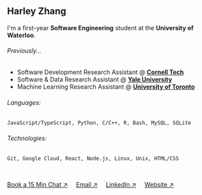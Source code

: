 ## Harley Zhang

I'm a first-year **Software Engineering** student at the **University of Waterloo**.
<br/>

###### *Previously...*
- Software Development Research Assistant @ **[Cornell Tech](https://s.tech.cornell.edu/)**
- Software & Data Research Assistant @ **[Yale University](https://www.yale.edu/)**
- Machine Learning Research Assistant @ **[University of Toronto](https://cubes-labs.com/)**

###### *Languages:*
```
JavaScript/TypeScript, Python, C/C++, R, Bash, MySQL, SQLite
```
###### *Technologies:*
```
Git, Google Cloud, React, Node.js, Linux, Unix, HTML/CSS
```
<br/>

[Book a 15 Min Chat &#8599;](https://calendly.com/harleyzhang06/15-min-chat) &nbsp;&nbsp;&nbsp; 
[Email &#8599;](mailto:harley.zhang@uwaterloo.ca) &nbsp;&nbsp;&nbsp;
[LinkedIn &#8599;](https://www.linkedin.com/in/harley-zhang) &nbsp;&nbsp;&nbsp;
[Website &#8599;](https://harleyzhang.info/)
